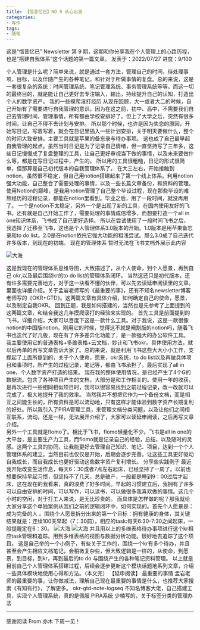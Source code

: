 ```yaml
---
title: 【惜昔忆已】NO.9 从心出发
categories:
- 写作
tags: 
- 随笔
---
```


这是“惜昔忆已” Newsletter 第 9 期，这期和你分享我在个人管理上的心路历程，也是“搭建自我体系”这个话题的第一篇文章。
发表于：2022/07/27
进度：9/100

个人管理是什么呢？简单来说，就是通过一套方法，管理自己的时间，待处理事项，目标，以及伴随产生的各种笔记，和针对于所做事情的复盘。总的来说，这是一套很复杂的系统：时间管理系统、笔记管理系统、事务管理系统等等。而这一切的最终目的，就是能让自己更好去专注输入，输出，持续提升自己的认知，打造出个人的数字资产。
我的一些摸爬滚打经历
从现在回顾，大一或者大二的时候，自己开始有了需要进行自我管理的意识。因为在这之前，初中、高中，不需要我们自己去管理时间，管理事情，所有都由学校安排好了。但上了大学之后，突然有很多时间，让自己不得不去计划与安排。
所以那个时候，也许是因为失恋的原因，开始写日记，写着写着，就会在日记里插入一些计划安排，关于明天要做什么，整个的时间大致安排。主要工具就是苹果的备忘录与待办事项。
这也成了自己最早起自我管理的起点。虽然当时日记是为了记录自己情绪，但一直坚持写了三年多，这些日记慢慢成了复盘整理的工具，让自己更好审视当下做的事情，以及未来要做什么等，都是在写日记过程中，产生的。
所以用的工具很粗糙，日记的形式很简单，但那算是自己初代版本的自我管理体系了。
在大三左右，开始接触到notion，虽然很不稳定，但自己用notion搭建起来了第一个线上体系。利用notion强大功能，自己整合了需要处理的事情，以及一些长篇文章备份，和资料的管理。
使用Notion的巅峰，是我用notion管理了自己整个毕设过程，现在那些毕设的难熬经历的过程记录，都能在notion里看到。毕业之后，用了一段时间，就没再用了。
一个是notion不太稳定，另外一个是出现了新的工具，在国内使用友好的飞书。还有就是自己开始工作了，需要处理的事情成倍增多，而想要打造一个all in one知识体系，飞书成了自己更好选择。
所以在尝试使用了一段时间飞书之后，我选择了迁移至飞书，这也是个人管理体系3.0版本的开始。1.0版本是用苹果备忘录和to do list。2.0是在notion依托它强大功能的粗浅尝试。那么3.0成了自己迭代许多版本，到现在的初端。
现在的管理体系
暂时无法在飞书文档外展示此内容

![大海](https://imgs.zhubai.love/13de8bc114294623b3d55ee02f34a3b7.png)

这是我现在的管理体系思维导图，大致描述了，从个人使命，到个人愿景，再到自己 okr,以及最后围绕kr的to do list的管理体系闭环。
当然这还只是初代版本，还有许多需要完善地方，对于这一块看不懂的伙伴，可以先去读延申阅读里的文章。里面也详细介绍。关于孟岩老师写的《最重要的事》，还有不知名newsletter博客老师写的《OKR+GTD》。这两篇文章有具体介绍，如何确定自己的使命，愿景，以及制定自我OKR。
回到正题，我是如何搭建的，当然也是先参考了上面提到的这两篇文章，和结合我这几年摸爬滚打的经验来实现的。
首先工具是前面提到的飞书，详细介绍，大家可以百度下这是一款什么工具。对于我说，这是一款很像notion的中国版notion。刚用它的时候，觉得这不就是阉割版的notion吗，随着飞书也迭代了好几版，现在有了许多差异化功能了，是一款强大的办公软件工具。
我主要使用它的普通表格+多维表格+云文档，妙计和飞书okr。具体使用方法，就以后再单的再写文章告诉大家了。总的来说，就是利用飞书这些大大小小工作，支撑起了上面所提到的，关于个人使命，愿景，okr系统，to do list以及再做具体项目和事项时，所产生的过程记录，笔记等，都由飞书承担了。最后实现了all in one，个人数字资产打造的结果。
现在我的整体使用情况，是已经产生了4个G的数据流。包含了各种项目产生的文档，大部分是和工作相关的。使用一年的收获，是再次进行一些相同相似项目时，我可以很容易找到之前过程记录，改一改就可以完成了，极大地提升了我的效率。
当然我并不想把它作为一个备份文档，而是相互之间能生长的，所有资料是可以流动地，只有这样才能体验到数字资产长期复利的好处。所以我引入了PIRA管理工具，来管理文档分类问题，以及让他们之间相互联系，流动。还是一样，无法展开介绍了，大家可以读延申阅读，之后再写文章介绍。  
另外一个工具就是flomo了。相比于飞书，flomo轻量化不少。飞书是all in one的大平台，是主要生产力工具，而flomo就是记录自己的经验，总结，以及随时的灵感。这两个工具的协同，让我能更好去管理自己知识、笔记、项目，达到一个个人管理体系的建立。当然目前也仅仅是开始，后期会逐步完善。让这些工具更好驱动自我成长，而自我成长也更好驱动这些数字资产复利增长。
分享些实践例子
最近我开始改变生活作息，每天6：30或者7点左右起床，已经坚持了一周了。以前也想要保持早起习惯，但坚持不了几天，总是破产，一般都是睡到9：00过后才起床，这在现在的我看来，真的浪费了好多时间。早起的习惯建立后，我拥有了许多可以自由安排的时间，可以写作，可以读书，可以做很多我喜欢做的事情。这几个小时的空闲，对于打工人来说，是无比珍贵的。
而具体是怎样做的呢？那我就给大家分享这个单独案例从我们之前的逻辑闭环中，如何实现的。首先个人愿景是：成为完备的人 。围绕个人愿景拆分出来的第一个目标：拥有健康的身体，其关键结果就是：连续100天早起（7：30前）。相应的task:每天6:30-7:30之间起床，一般提醒定在6：30。
![大海](https://imgs.zhubai.love/73639a53c3fb4283ae8f248c00b6678f.png)
![大海](https://imgs.zhubai.love/04489f11a9c24b0ca49e44a946be5c0b.png)
并且用以上的多维表格待办事项进行这个kr相应task管理和追踪。用到多维表格的视图与数据分析功能。很好地去追踪了这个项目。
这是自己举的一个小例子，有些关于工作的，围绕一个kr有多个待办，并且甚至会产生相应文档笔记，会稍微复杂些，但大致逻辑是一样的，从使命，到愿景，到目标，到kr，再到最后的to do 与围绕产生的各种笔记资料管理。
以上就是目前自己个人管理体系搭建过程，后续会逐步更新这个模块话题地系列文章，介绍一些具体模块地使用心得和方法。（本文完）
【延申阅读】
最重要的事情 孟岩老师的最重要的事，让你做减法，理解自己现在最重要的事情是什么，也推荐大家搜索《有知有行》，了解更多。
okr-gtd-note-logseq  不知名博客大佬，自己搭建工具，实现个人管理系统，真的是佩服
PIRA系统  少楠写的，关于标签分类的管理办法

---

感谢阅读
From 亦木
下周一见！

